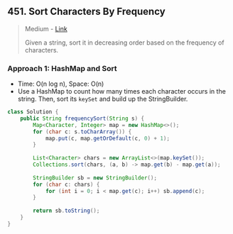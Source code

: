 ## 451. Sort Characters By Frequency

> Medium - [Link](https://leetcode.com/problems/sort-characters-by-frequency/)
>
> Given a string, sort it in decreasing order based on the frequency of characters.



### Approach 1: HashMap and Sort

- Time: O(n log n), Space: O(n)
- Use a HashMap to count how many times each character occurs in the string. Then, sort its `keySet` and build up the StringBuilder.

```java
class Solution {
    public String frequencySort(String s) {
        Map<Character, Integer> map = new HashMap<>();
        for (char c: s.toCharArray()) {
            map.put(c, map.getOrDefault(c, 0) + 1);
        }
        
        List<Character> chars = new ArrayList<>(map.keySet());
        Collections.sort(chars, (a, b) -> map.get(b) - map.get(a));
        
        StringBuilder sb = new StringBuilder();
        for (char c: chars) {
            for (int i = 0; i < map.get(c); i++) sb.append(c);
        }
        
        return sb.toString();
    }
}
```

